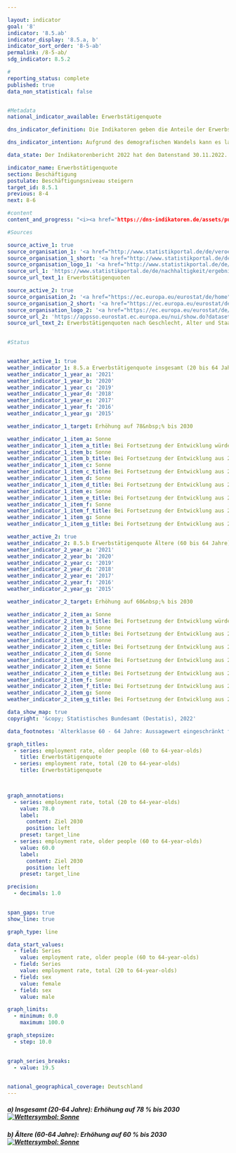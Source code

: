 ```yaml
---

layout: indicator    
goal: '8'    
indicator: '8.5.ab'    
indicator_display: '8.5.a, b'    
indicator_sort_order: '8-5-ab'    
permalink: /8-5-ab/    
sdg_indicator: 8.5.2    

#
reporting_status: complete    
published: true    
data_non_statistical: false    


#Metadata    
national_indicator_available: Erwerbstätigenquote    

dns_indicator_definition: Die Indikatoren geben die Anteile der Erwerbstätigen im Alter zwischen 20 und 64 Jahren (8.5.a) und im Alter zwischen 60 und 64 Jahren (8.5.b) jeweils gemessen an der Gesamtbevölkerung derselben Altersklasse an.    

dns_indicator_intention: Aufgrund des demografischen Wandels kann es langfristig zu einem Mangel an Fachkräften in Deutschland kommen. Gleichzeitig droht eine zunehmende Unterfinanzierung der sozialen Sicherungssysteme. Das vorhandene Arbeitskräftepotenzial ist daher künftig besser auszuschöpfen. Die Erwerbstätigenquote, das heißt der Anteil der Erwerbstätigen an der Bevölkerung im erwerbsfähigen Alter (20- bis 64-Jährige), soll bis zum Jahr 2030 auf 78&nbsp;% erhöht werden. Außerdem ist es das Ziel der Bundesregierung, dass bis 2030 die Erwerbstätigenquote der Älteren (60- bis 64-Jährige) 60&nbsp;% beträgt.    

data_state: Der Indikatorenbericht 2022 hat den Datenstand 30.11.2022. Die Daten auf dieser Plattform werden regelmäßig aktualisiert, sodass online aktuellere Daten verfügbar sein können als im <a href="https://dns-indikatoren.de/assets/publications/reports/de/2022.pdf">Indikatorenbericht 2022</a> veröffentlicht.    

indicator_name: Erwerbstätigenquote    
section: Beschäftigung    
postulate: Beschäftigungsniveau steigern    
target_id: 8.5.1    
previous: 8-4    
next: 8-6    

#content     
content_and_progress: "<i><a href="https://dns-indikatoren.de/assets/publications/reports/de/2022.pdf">Text aus dem Indikatorenbericht 2022 </a></i><br>Datenquelle der Indikatoren ist die <abbr title='Europäische Union'>EU</abbr>-Arbeitskräfteerhebung, die in Deutschland in den Mikrozensus integriert ist. Die Arbeitskräfteerhebung findet unterjährig statt und wird von der europäischen Statistikbehörde Eurostat zunächst zu Quartalsergebnissen zusammengefasst und anschließend zu Jahresdurchschnittswerten verdichtet. Sie deckt die in privaten Haushalten lebende Bevölkerung ab, schließt jedoch Personen in Gemeinschaftsunterkünften aus. Die im Rahmen der Arbeitskräfteerhebung betrachtete erwerbstätige Bevölkerung besteht aus Personen ab 15 Jahren, die während der Referenzwoche mindestens eine Stunde eine Tätigkeit gegen Entgelt ausgeübt haben oder als unbezahlt mithelfender Familienangehöriger tätig waren. Eingeschlossen sind auch Personen, die nur vorübergehend nicht gearbeitet haben, weil sie zum Beispiel wegen Urlaub oder Krankheit abwesend waren.<br>Weiterhin ist zu berücksichtigen, dass seit dem Berichtsjahr 2005 für die Erwerbstätigenquoten Jahresdurchschnittsergebnisse verwendet werden. In den Jahren davor basierten die Berechnungen auf einer festen Berichtswoche pro Jahr. Ab 2011 erfolgten eine Neugestaltung der Frageführung zur besseren Erfassung der Erwerbstätigkeit sowie die Anpassung des Hochrechnungsfaktors anhand der Bevölkerungsfortschreibung auf Basis des Zensus 2011. Die Auswahlgrundlage der Stichprobe wurde ab Berichtsjahr 2016 auf Basis des Zensus 2011 aktualisiert.<br>Die Erwerbstätigenquote insgesamt (20- bis 64-Jährige) stieg von 68,7&nbsp;% im Jahr 2000 um 11,9 Prozentpunkte auf 80,6&nbsp;% im Jahr 2019, sodass der Zielwert von 78,0&nbsp;% für 2030 bereits jetzt erreicht ist.<br>Die Erwerbstätigenquote bei den Älteren (60- bis 64-Jährige) nahm von 19,6&nbsp;% im Jahr 2000 um 42,2 Prozentpunkte auf 61,8&nbsp;% im Jahr 2019 zu. Die Quote der Männer in dieser Altersgruppe hatte sich dabei um 39,4 Prozentpunkte auf 66,6&nbsp;% mehr als verdoppelt. Die Quote der Frauen verfünffachte sich sogar fast auf 57,1&nbsp;%. Damit wurde der angestrebte Anteil von 60&nbsp;% bei Älteren ebenfalls vor der in der Deutschen Nachhaltigkeitsstrategie gesetzten Frist erreicht.<br>Die Erwerbstätigenquoten von Frauen und Männern insgesamt entwickelten sich seit 2000 in dieselbe Richtung, jedoch in unterschiedlichem Umfang. Die Quote stieg bei den 20- bis 64-jährigen Männern im betrachteten Zeitraum um 8,1 Prozentpunkte auf 84,6&nbsp;%, bei den Frauen dagegen um 15,9 Prozentpunkte auf 76,6&nbsp;% und damit deutlich stärker, aber auch von einem niedrigeren Niveau aus. Bei einer Bewertung des Anstiegs der Erwerbstätigenquote der Frauen ist zu berücksichtigen, dass die Erhöhung der Quote mit einer Zunahme der Teilzeitbeschäftigung einherging. Im Jahr 2000 waren 61,5&nbsp;% der Frauen in Vollzeit und 38,5&nbsp;% in Teilzeit tätig. Im Jahr 2019 lagen die Anteile bei 52,9&nbsp;% in Vollzeit und 47,1&nbsp;% in Teilzeit. Im Vergleich reduzierte sich der Anteil der Männer, die in Vollzeit tätig sind, von 95,7&nbsp;% (2000) auf 90,5&nbsp;% (2019).<br>Bei einer Differenzierung der Erwerbstätigenquote nach Altersgruppen zeigen sich unterschiedliche Tendenzen. Bei der Gruppe der 20- bis 24-Jährigen erhöhte sich die Quote von 2000 bis 2019 um 2,5 Prozentpunkte auf 67,3&nbsp;%. Das gegenüber den 25- bis 59-Jährigen niedrigere Niveau hängt auch mit den durchschnittlichen Ausbildungszeiten in Schule und Universität zusammen, wodurch sich der Eintritt in das Berufsleben verschiebt. Bei den 25- bis 59-Jährigen ist hingegen ein Anstieg der Erwerbstätigenquote auf 84,8&nbsp;% (+8,6 Prozentpunkte im Vergleich zu 2000) bis zum Jahr 2019 zu beobachten."    

#Sources    

source_active_1: true
source_organisation_1: '<a href="http://www.statistikportal.de/de/veroeffentlichungen/volkswirtschaftliche-gesamtrechnungen-der-laender">Statistische Ämter des Bundes und der Länder</a>'
source_organisation_1_short: '<a href="http://www.statistikportal.de/de/veroeffentlichungen/volkswirtschaftliche-gesamtrechnungen-der-laender">Statistische Ämter des Bundes und der Länder</a>'
source_organisation_logo_1: '<a href="http://www.statistikportal.de/de/veroeffentlichungen/volkswirtschaftliche-gesamtrechnungen-der-laender"><img src="https://dnsUpgradeEnvironment.github.io/dns-indicators/public/OrgImgDe/vwgdl.png" alt="Statistische Ämter des Bundes und der Länder" title=" Klicken Sie hier um zur Homepage der Organisation Statistische Ämter des Bundes und der Länder zu gelangen." style="height:60px; width:148px; border: transparent"/></a>'
source_url_1: 'https://www.statistikportal.de/de/nachhaltigkeit/ergebnisse/ziel-8-menschenwuerdige-arbeit-und-wirtschaftswachstum'
source_url_text_1: Erwerbstätigenquoten

source_active_2: true
source_organisation_2: '<a href="https://ec.europa.eu/eurostat/de/home">Eurostat</a>'
source_organisation_2_short: '<a href="https://ec.europa.eu/eurostat/de/home">Eurostat</a>'
source_organisation_logo_2: '<a href="https://ec.europa.eu/eurostat/de/home"><img src="https://dnsUpgradeEnvironment.github.io/dns-indicators/public/OrgImgDe/eurostat.png" alt="Eurostat" title=" Klicken Sie hier um zur Homepage der Organisation Eurostat zu gelangen." style="height:60px; width:148px; border: transparent"/></a>'
source_url_2: 'https://appsso.eurostat.ec.europa.eu/nui/show.do?dataset=lfsa_ergan&lang=de'
source_url_text_2: Erwerbstätigenquoten nach Geschlecht, Alter und Staatsangehörigkeit
    

#Status    


weather_active_1: true
weather_indicator_1: 8.5.a Erwerbstätigenquote insgesamt (20 bis 64 Jahre)
weather_indicator_1_year_a: '2021'
weather_indicator_1_year_b: '2020'
weather_indicator_1_year_c: '2019'
weather_indicator_1_year_d: '2018'
weather_indicator_1_year_e: '2017'
weather_indicator_1_year_f: '2016'
weather_indicator_1_year_g: '2015'

weather_indicator_1_target: Erhöhung auf 78&nbsp;% bis 2030

weather_indicator_1_item_a: Sonne
weather_indicator_1_item_a_title: Bei Fortsetzung der Entwicklung würde der Zielwert erreicht oder um weniger als 5 % der Differenz zwischen Zielwert und aktuellem Wert verfehlt.
weather_indicator_1_item_b: Sonne
weather_indicator_1_item_b_title: Bei Fortsetzung der Entwicklung aus 2020 wäre der Zielwert erreicht oder um weniger als 5 % der Differenz zwischen Zielwert und dem damaligen Wert verfehlt worden.
weather_indicator_1_item_c: Sonne
weather_indicator_1_item_c_title: Bei Fortsetzung der Entwicklung aus 2019 wäre der Zielwert erreicht oder um weniger als 5 % der Differenz zwischen Zielwert und dem damaligen Wert verfehlt worden.
weather_indicator_1_item_d: Sonne
weather_indicator_1_item_d_title: Bei Fortsetzung der Entwicklung aus 2018 wäre der Zielwert erreicht oder um weniger als 5 % der Differenz zwischen Zielwert und dem damaligen Wert verfehlt worden.
weather_indicator_1_item_e: Sonne
weather_indicator_1_item_e_title: Bei Fortsetzung der Entwicklung aus 2017 wäre der Zielwert erreicht oder um weniger als 5 % der Differenz zwischen Zielwert und dem damaligen Wert verfehlt worden.
weather_indicator_1_item_f: Sonne
weather_indicator_1_item_f_title: Bei Fortsetzung der Entwicklung aus 2016 wäre der Zielwert erreicht oder um weniger als 5 % der Differenz zwischen Zielwert und dem damaligen Wert verfehlt worden.
weather_indicator_1_item_g: Sonne
weather_indicator_1_item_g_title: Bei Fortsetzung der Entwicklung aus 2015 wäre der Zielwert erreicht oder um weniger als 5 % der Differenz zwischen Zielwert und dem damaligen Wert verfehlt worden.

weather_active_2: true
weather_indicator_2: 8.5.b Erwerbstätigenquote Ältere (60 bis 64 Jahre)
weather_indicator_2_year_a: '2021'
weather_indicator_2_year_b: '2020'
weather_indicator_2_year_c: '2019'
weather_indicator_2_year_d: '2018'
weather_indicator_2_year_e: '2017'
weather_indicator_2_year_f: '2016'
weather_indicator_2_year_g: '2015'

weather_indicator_2_target: Erhöhung auf 60&nbsp;% bis 2030

weather_indicator_2_item_a: Sonne
weather_indicator_2_item_a_title: Bei Fortsetzung der Entwicklung würde der Zielwert erreicht oder um weniger als 5 % der Differenz zwischen Zielwert und aktuellem Wert verfehlt.
weather_indicator_2_item_b: Sonne
weather_indicator_2_item_b_title: Bei Fortsetzung der Entwicklung aus 2020 wäre der Zielwert erreicht oder um weniger als 5 % der Differenz zwischen Zielwert und dem damaligen Wert verfehlt worden.
weather_indicator_2_item_c: Sonne
weather_indicator_2_item_c_title: Bei Fortsetzung der Entwicklung aus 2019 wäre der Zielwert erreicht oder um weniger als 5 % der Differenz zwischen Zielwert und dem damaligen Wert verfehlt worden.
weather_indicator_2_item_d: Sonne
weather_indicator_2_item_d_title: Bei Fortsetzung der Entwicklung aus 2018 wäre der Zielwert erreicht oder um weniger als 5 % der Differenz zwischen Zielwert und dem damaligen Wert verfehlt worden.
weather_indicator_2_item_e: Sonne
weather_indicator_2_item_e_title: Bei Fortsetzung der Entwicklung aus 2017 wäre der Zielwert erreicht oder um weniger als 5 % der Differenz zwischen Zielwert und dem damaligen Wert verfehlt worden.
weather_indicator_2_item_f: Sonne
weather_indicator_2_item_f_title: Bei Fortsetzung der Entwicklung aus 2016 wäre der Zielwert erreicht oder um weniger als 5 % der Differenz zwischen Zielwert und dem damaligen Wert verfehlt worden.
weather_indicator_2_item_g: Sonne
weather_indicator_2_item_g_title: Bei Fortsetzung der Entwicklung aus 2015 wäre der Zielwert erreicht oder um weniger als 5 % der Differenz zwischen Zielwert und dem damaligen Wert verfehlt worden.    

data_show_map: true    
copyright: '&copy; Statistisches Bundesamt (Destatis), 2022'    

data_footnotes: 'Alterklasse 60 - 64 Jahre: Aussagewert eingeschränkt für Bremen - Männer 2010, Frauen 2010 - 2012 und 2015 sowie Saarland - Frauen 2010.<br>• Bundesländer,  Alterklasse 60 - 64 Jahre: Die Daten basieren auf einer Sonderauswertung und sind nicht öffentlich zugänglich.<br>• Aufgrund methodischer Änderungen sind die Ergebnisse ab 2020 nur eingeschränkt mit den Vorjahren vergleichbar.<br>• 2021 vorläufige Daten.'    

graph_titles: 
  - series: employment rate, older people (60 to 64-year-olds)
    title: Erwerbstätigenquote
  - series: employment rate, total (20 to 64-year-olds)
    title: Erwerbstätigenquote    

    

graph_annotations:
  - series: employment rate, total (20 to 64-year-olds)
    value: 78.0
    label:
      content: Ziel 2030
      position: left
    preset: target_line
  - series: employment rate, older people (60 to 64-year-olds)
    value: 60.0
    label:
      content: Ziel 2030
      position: left
    preset: target_line    

precision: 
  - decimals: 1.0
        

span_gaps: true    
show_line: true    

graph_type: line    

data_start_values: 
  - field: Series
    value: employment rate, older people (60 to 64-year-olds)
  - field: Series
    value: employment rate, total (20 to 64-year-olds)
  - field: sex
    value: female
  - field: sex
    value: male    

graph_limits: 
  - minimum: 0.0
    maximum: 100.0    

graph_stepsize: 
  - step: 10.0
        

graph_series_breaks: 
  - value: 19.5
                

national_geographical_coverage: Deutschland    
---
```



<div>
  <div class="my-header">
    <h5>a) Insgesamt (20-64 Jahre): Erhöhung auf 78&nbsp;% bis 2030
      <a href="https://dnsUpgradeEnvironment.github.io/dns-indicators/status"><img src="https://g205sdgs.github.io/sdg-indicators/public/Wettersymbole/Sonne.png" title="Bei Fortsetzung der Entwicklung aus 2021 wäre der Zielwert erreicht oder um weniger als 5 % der Differenz zwischen Zielwert und dem damaligen Wert verfehlt worden." alt="Wettersymbol: Sonne"/>
      </a>
    </h5>
  </div>
  <div class="my-header-note">
  </div>
</div>
<div>
  <div class="my-header">
    <h5>b) Ältere (60-64 Jahre): Erhöhung auf 60&nbsp;% bis 2030
      <a href="https://dnsUpgradeEnvironment.github.io/dns-indicators/status"><img src="https://g205sdgs.github.io/sdg-indicators/public/Wettersymbole/Sonne.png" title="Bei Fortsetzung der Entwicklung aus 2021 wäre der Zielwert erreicht oder um weniger als 5 % der Differenz zwischen Zielwert und dem damaligen Wert verfehlt worden." alt="Wettersymbol: Sonne"/>
      </a>
    </h5>
  </div>
  <div class="my-header-note">
  </div>
</div>